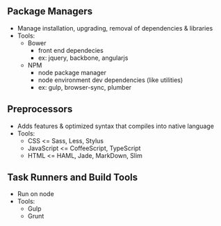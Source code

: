 ## Package Managers

- Manage installation, upgrading, removal of dependencies & libraries
- Tools:
  - Bower
    - front end dependecies
    - ex: jquery, backbone, angularjs
  - NPM
    - node package manager
    - node environment dev dependencies (like utilities)
    - ex: gulp, browser-sync, plumber

## Preprocessors

- Adds features & optimized syntax that compiles into native language
- Tools:
  - CSS <= Sass, Less, Stylus
  - JavaScript <= CoffeeScript, TypeScript
  - HTML <= HAML, Jade, MarkDown, Slim

## Task Runners and Build Tools

- Run on node
- Tools:
  - Gulp
  - Grunt
